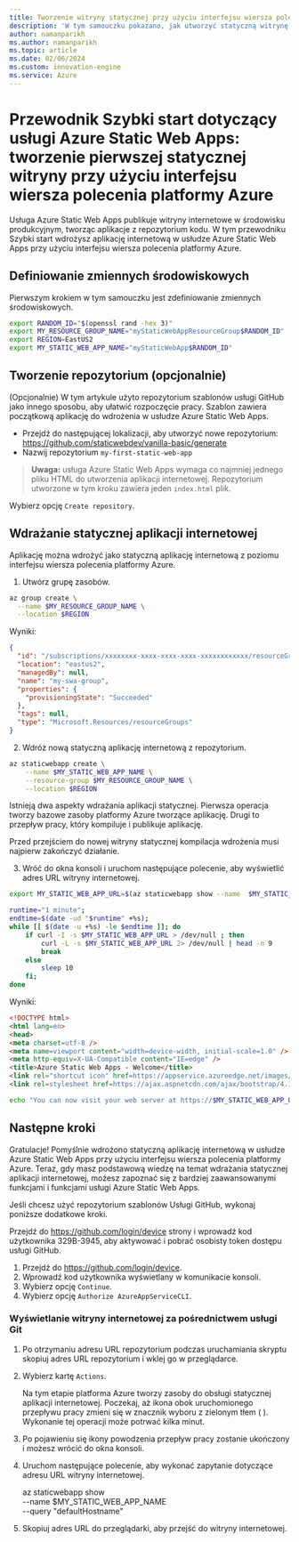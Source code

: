 ```yaml
---
title: Tworzenie witryny statycznej przy użyciu interfejsu wiersza polecenia platformy Azure
description: 'W tym samouczku pokazano, jak utworzyć statyczną witrynę na platformie Azure.'
author: namanparikh
ms.author: namanparikh
ms.topic: article
ms.date: 02/06/2024
ms.custom: innovation-engine
ms.service: Azure
---
```


# Przewodnik Szybki start dotyczący usługi Azure Static Web Apps: tworzenie pierwszej statycznej witryny przy użyciu interfejsu wiersza polecenia platformy Azure

Usługa Azure Static Web Apps publikuje witryny internetowe w środowisku produkcyjnym, tworząc aplikacje z repozytorium kodu. W tym przewodniku Szybki start wdrożysz aplikację internetową w usłudze Azure Static Web Apps przy użyciu interfejsu wiersza polecenia platformy Azure.

## Definiowanie zmiennych środowiskowych

Pierwszym krokiem w tym samouczku jest zdefiniowanie zmiennych środowiskowych.

```bash
export RANDOM_ID="$(openssl rand -hex 3)"
export MY_RESOURCE_GROUP_NAME="myStaticWebAppResourceGroup$RANDOM_ID"
export REGION=EastUS2
export MY_STATIC_WEB_APP_NAME="myStaticWebApp$RANDOM_ID"
```

## Tworzenie repozytorium (opcjonalnie)

(Opcjonalnie) W tym artykule użyto repozytorium szablonów usługi GitHub jako innego sposobu, aby ułatwić rozpoczęcie pracy. Szablon zawiera początkową aplikację do wdrożenia w usłudze Azure Static Web Apps.

- Przejdź do następującej lokalizacji, aby utworzyć nowe repozytorium: https://github.com/staticwebdev/vanilla-basic/generate
- Nazwij repozytorium `my-first-static-web-app`

> **Uwaga:** usługa Azure Static Web Apps wymaga co najmniej jednego pliku HTML do utworzenia aplikacji internetowej. Repozytorium utworzone w tym kroku zawiera jeden `index.html` plik.

Wybierz opcję `Create repository`.

## Wdrażanie statycznej aplikacji internetowej

Aplikację można wdrożyć jako statyczną aplikację internetową z poziomu interfejsu wiersza polecenia platformy Azure.

1. Utwórz grupę zasobów.

```bash
az group create \
  --name $MY_RESOURCE_GROUP_NAME \
  --location $REGION
```

Wyniki:

<!-- expected_similarity=0.3 -->
```json
{
  "id": "/subscriptions/xxxxxxxx-xxxx-xxxx-xxxx-xxxxxxxxxxxx/resourceGroups/my-swa-group",
  "location": "eastus2",
  "managedBy": null,
  "name": "my-swa-group",
  "properties": {
    "provisioningState": "Succeeded"
  },
  "tags": null,
  "type": "Microsoft.Resources/resourceGroups"
}
```

2. Wdróż nową statyczną aplikację internetową z repozytorium.

```bash
az staticwebapp create \
    --name $MY_STATIC_WEB_APP_NAME \
    --resource-group $MY_RESOURCE_GROUP_NAME \
    --location $REGION 
```

Istnieją dwa aspekty wdrażania aplikacji statycznej. Pierwsza operacja tworzy bazowe zasoby platformy Azure tworzące aplikację. Drugi to przepływ pracy, który kompiluje i publikuje aplikację.

Przed przejściem do nowej witryny statycznej kompilacja wdrożenia musi najpierw zakończyć działanie.

3. Wróć do okna konsoli i uruchom następujące polecenie, aby wyświetlić adres URL witryny internetowej.

```bash
export MY_STATIC_WEB_APP_URL=$(az staticwebapp show --name  $MY_STATIC_WEB_APP_NAME --resource-group $MY_RESOURCE_GROUP_NAME --query "defaultHostname" -o tsv)
```

```bash
runtime="1 minute";
endtime=$(date -ud "$runtime" +%s);
while [[ $(date -u +%s) -le $endtime ]]; do
    if curl -I -s $MY_STATIC_WEB_APP_URL > /dev/null ; then 
        curl -L -s $MY_STATIC_WEB_APP_URL 2> /dev/null | head -n 9
        break
    else 
        sleep 10
    fi;
done
```

Wyniki:

<!-- expected_similarity=0.3 -->
```HTML
<!DOCTYPE html>
<html lang=en>
<head>
<meta charset=utf-8 />
<meta name=viewport content="width=device-width, initial-scale=1.0" />
<meta http-equiv=X-UA-Compatible content="IE=edge" />
<title>Azure Static Web Apps - Welcome</title>
<link rel="shortcut icon" href=https://appservice.azureedge.net/images/static-apps/v3/favicon.svg type=image/x-icon />
<link rel=stylesheet href=https://ajax.aspnetcdn.com/ajax/bootstrap/4.1.1/css/bootstrap.min.css crossorigin=anonymous />
```

```bash
echo "You can now visit your web server at https://$MY_STATIC_WEB_APP_URL"
```

## Następne kroki

Gratulacje! Pomyślnie wdrożono statyczną aplikację internetową w usłudze Azure Static Web Apps przy użyciu interfejsu wiersza polecenia platformy Azure. Teraz, gdy masz podstawową wiedzę na temat wdrażania statycznej aplikacji internetowej, możesz zapoznać się z bardziej zaawansowanymi funkcjami i funkcjami usługi Azure Static Web Apps.

Jeśli chcesz użyć repozytorium szablonów Usługi GitHub, wykonaj poniższe dodatkowe kroki.

Przejdź do https://github.com/login/device strony i wprowadź kod użytkownika 329B-3945, aby aktywować i pobrać osobisty token dostępu usługi GitHub.

1. Przejdź do https://github.com/login/device.
2. Wprowadź kod użytkownika wyświetlany w komunikacie konsoli.
3. Wybierz opcję `Continue`.
4. Wybierz opcję `Authorize AzureAppServiceCLI`.

### Wyświetlanie witryny internetowej za pośrednictwem usługi Git

1. Po otrzymaniu adresu URL repozytorium podczas uruchamiania skryptu skopiuj adres URL repozytorium i wklej go w przeglądarce.
2. Wybierz kartę `Actions`.

   Na tym etapie platforma Azure tworzy zasoby do obsługi statycznej aplikacji internetowej. Poczekaj, aż ikona obok uruchomionego przepływu pracy zmieni się w znacznik wyboru z zielonym tłem ( ). Wykonanie tej operacji może potrwać kilka minut.

3. Po pojawieniu się ikony powodzenia przepływ pracy zostanie ukończony i możesz wrócić do okna konsoli.
4. Uruchom następujące polecenie, aby wykonać zapytanie dotyczące adresu URL witryny internetowej.

   az staticwebapp show \
     --name $MY_STATIC_WEB_APP_NAME \
     --query "defaultHostname"

5. Skopiuj adres URL do przeglądarki, aby przejść do witryny internetowej.
